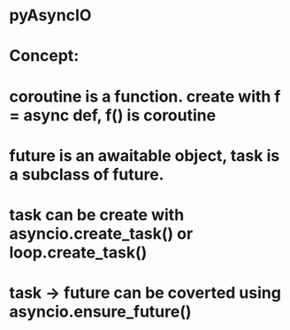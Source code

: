 # pyAsyncIO

# Concept:
# coroutine is a function. create with f = async def, f() is coroutine
# future is an awaitable object, task is a subclass of future. 
# task can be create with asyncio.create_task() or loop.create_task()
# task -> future can be coverted using asyncio.ensure_future()
